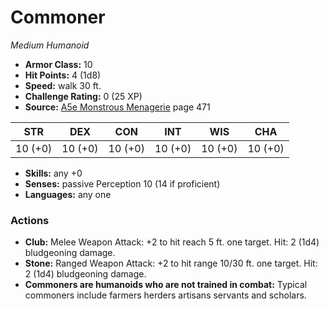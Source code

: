 # Commoner

*Medium* *Humanoid*

- **Armor Class:** 10
- **Hit Points:** 4 (1d8)
- **Speed:** walk 30 ft.
- **Challenge Rating:** 0 (25 XP)
- **Source:** [A5e Monstrous Menagerie](https://enpublishingrpg.com/products/level-up-monstrous-menagerie-a5e) page 471

| STR | DEX | CON | INT | WIS | CHA |
| --- | --- | --- | --- | --- | --- |
| 10 (+0) | 10 (+0) | 10 (+0) | 10 (+0) | 10 (+0) | 10 (+0) |

- **Skills:** any +0
- **Senses:** passive Perception 10 (14 if proficient)
- **Languages:** any one

### Actions

- **Club:** Melee Weapon Attack: +2 to hit  reach 5 ft.  one target. Hit: 2 (1d4) bludgeoning damage.
- **Stone:** Ranged Weapon Attack: +2 to hit  range 10/30 ft.  one target. Hit: 2 (1d4) bludgeoning damage.
- **Commoners are humanoids who are not trained in combat:** Typical commoners include farmers  herders  artisans  servants  and scholars.


